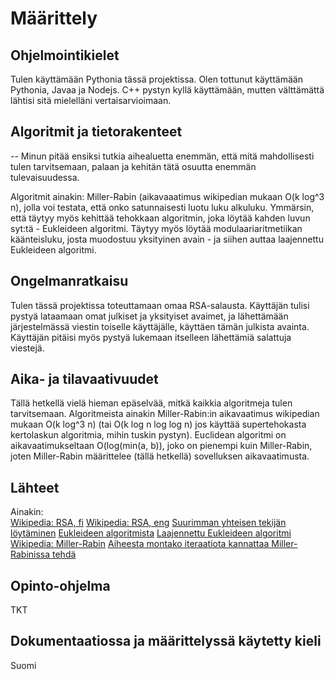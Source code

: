 # Määrittely

## Ohjelmointikielet  

Tulen käyttämään Pythonia tässä projektissa. Olen tottunut käyttämään Pythonia, Javaa ja Nodejs. C++ pystyn kyllä käyttämään, mutten välttämättä lähtisi sitä mielelläni vertaisarvioimaan.

## Algoritmit ja tietorakenteet

-- Minun pitää ensiksi tutkia aihealuetta enemmän, että mitä mahdollisesti tulen tarvitsemaan, palaan ja kehitän tätä osuutta enemmän  tulevaisuudessa.

Algoritmit ainakin: Miller-Rabin (aikavaaatimus wikipedian mukaan O(k log^3 n), jolla voi testata, että onko satunnaisesti luotu luku alkuluku. Ymmärsin, että täytyy myös kehittää tehokkaan algoritmin, joka löytää kahden luvun syt:tä - Eukleideen algoritmi. Täytyy myös löytää modulaariaritmetiikan käänteisluku, josta muodostuu yksityinen avain - ja siihen auttaa laajennettu Eukleideen algoritmi.

## Ongelmanratkaisu

Tulen tässä projektissa toteuttamaan omaa RSA-salausta. Käyttäjän tulisi pystyä lataamaan omat julkiset ja yksityiset avaimet, ja lähettämään järjestelmässä viestin toiselle käyttäjälle, käyttäen tämän julkista avainta. Käyttäjän pitäisi myös pystyä lukemaan itselleen lähettämiä 
salattuja viestejä.

## Aika- ja tilavaativuudet

Tällä hetkellä vielä hieman epäselvää, mitkä kaikkia algoritmeja tulen tarvitsemaan. Algoritmeista ainakin Miller-Rabin:in aikavaatimus wikipedian mukaan O(k log^3 n) (tai O(k log n log log n) jos käyttää supertehokasta kertolaskun algoritmia, mihin tuskin pystyn). Euclidean algoritmi on aikavaatimukseltaan O(log(min(a, b)), joko on pienempi kuin Miller-Rabin, joten Miller-Rabin määrittelee (tällä hetkellä) sovelluksen aikavaatimusta.

## Lähteet

Ainakin:  
[Wikipedia: RSA, fi](https://fi.wikipedia.org/wiki/RSA)
[Wikipedia: RSA, eng](https://en.wikipedia.org/wiki/RSA_(cryptosystem))
[Suurimman yhteisen tekijän löytäminen](https://brilliant.org/wiki/extended-euclidean-algorithm/)
[Eukleideen algoritmista](https://www.khanacademy.org/computing/computer-science/cryptography/modarithmetic/a/the-euclidean-algorithm)
[Laajennettu Eukleideen algoritmi](https://en.wikipedia.org/wiki/Extended_Euclidean_algorithm)
[Wikipedia: Miller-Rabin](https://en.wikipedia.org/wiki/Miller%E2%80%93Rabin_primality_test)
[Aiheesta montako iteraatiota kannattaa Miller-Rabinissa tehdä](https://stackoverflow.com/questions/6325576/how-many-iterations-of-rabin-miller-should-i-use-for-cryptographic-safe-primes#:~:text=Each%20iteration%20of%20Rabin%2DMiller,that%20the%20number%20is%20composite)


## Opinto-ohjelma

TKT

## Dokumentaatiossa ja määrittelyssä käytetty kieli  

Suomi

